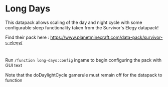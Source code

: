 # Long Days

This datapack allows scaling of the day and night cycle with some configurable sleep functionality taken from the Survivor's Elegy datapack!

Find their pack here : https://www.planetminecraft.com/data-pack/survivor-s-elegy/

#

Run `/function long-days:config` ingame to begin configuring the pack with GUI text

Note that the doDaylightCycle gamerule must remain off for the datapack to function
